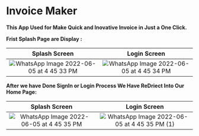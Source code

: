 # Invoice Maker

**This App Used for Make Quick and Inovative Invoice in Just a One Click.**

**Frist Splash Page are Display :**


Splash Screen            |  Login Screen
:-------------------------:|:-------------------------:
![WhatsApp Image 2022-06-05 at 4 45 33 PM](https://user-images.githubusercontent.com/77672442/172049948-550635c9-cd1f-495d-9824-25eda4acef4b.jpeg)  |  ![WhatsApp Image 2022-06-05 at 4 45 34 PM](https://user-images.githubusercontent.com/77672442/172049991-e69c0c58-dc6b-4ffc-bc42-814997705c3c.jpeg)

 **After we have Done SignIn or Login Process We Have ReDriect Into Our Home Page:**


Splash Screen            |  Login Screen
:-------------------------:|:-------------------------:
![WhatsApp Image 2022-06-05 at 4 45 35 PM](https://user-images.githubusercontent.com/77672442/172050298-b520b878-6d89-403f-859d-2803182897bd.jpeg)  |  ![WhatsApp Image 2022-06-05 at 4 45 35 PM (1)](https://user-images.githubusercontent.com/77672442/172050299-b6b730ca-8465-46f1-a443-4ee71dcbebe3.jpeg)
